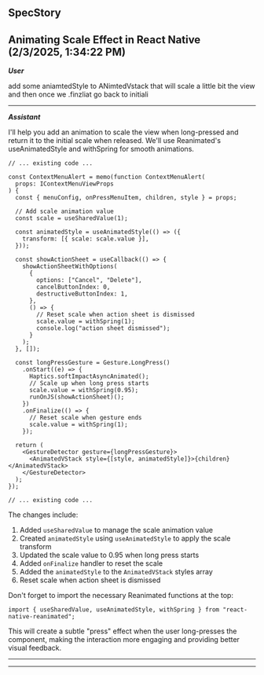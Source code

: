 ## SpecStory

## Animating Scale Effect in React Native (2/3/2025, 1:34:22 PM)

_**User**_

add some aniamtedStyle to ANimtedVstack that will scale a little bit the view and then once we .finzliat go back to initiali

---

_**Assistant**_

I'll help you add an animation to scale the view when long-pressed and return it to the initial scale when released. We'll use Reanimated's useAnimatedStyle and withSpring for smooth animations.

```typescript:design-system/context-menu/context-menu.ios.tsx
// ... existing code ...

const ContextMenuAlert = memo(function ContextMenuAlert(
  props: IContextMenuViewProps
) {
  const { menuConfig, onPressMenuItem, children, style } = props;

  // Add scale animation value
  const scale = useSharedValue(1);

  const animatedStyle = useAnimatedStyle(() => ({
    transform: [{ scale: scale.value }],
  }));

  const showActionSheet = useCallback(() => {
    showActionSheetWithOptions(
      {
        options: ["Cancel", "Delete"],
        cancelButtonIndex: 0,
        destructiveButtonIndex: 1,
      },
      () => {
        // Reset scale when action sheet is dismissed
        scale.value = withSpring(1);
        console.log("action sheet dismissed");
      }
    );
  }, []);

  const longPressGesture = Gesture.LongPress()
    .onStart((e) => {
      Haptics.softImpactAsyncAnimated();
      // Scale up when long press starts
      scale.value = withSpring(0.95);
      runOnJS(showActionSheet)();
    })
    .onFinalize(() => {
      // Reset scale when gesture ends
      scale.value = withSpring(1);
    });

  return (
    <GestureDetector gesture={longPressGesture}>
      <AnimatedVStack style={[style, animatedStyle]}>{children}</AnimatedVStack>
    </GestureDetector>
  );
});

// ... existing code ...
```

The changes include:
1. Added `useSharedValue` to manage the scale animation value
2. Created `animatedStyle` using `useAnimatedStyle` to apply the scale transform
3. Updated the scale value to 0.95 when long press starts
4. Added `onFinalize` handler to reset the scale
5. Added the `animatedStyle` to the `AnimatedVStack` styles array
6. Reset scale when action sheet is dismissed

Don't forget to import the necessary Reanimated functions at the top:
```typescript:design-system/context-menu/context-menu.ios.tsx
import { useSharedValue, useAnimatedStyle, withSpring } from "react-native-reanimated";
```

This will create a subtle "press" effect when the user long-presses the component, making the interaction more engaging and providing better visual feedback.

---



---

